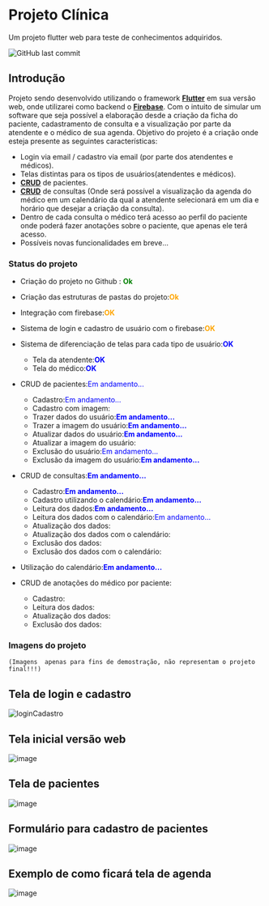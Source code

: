 # Projeto Clínica

Um projeto flutter web para teste de conhecimentos adquiridos.

![GitHub last commit](https://img.shields.io/github/last-commit/Leonardo-Barcelos/flutter_app_clinica_web?style=flat-square)

## Introdução

Projeto sendo desenvolvido utilizando o framework **[Flutter](https://flutter.dev/)** em sua versão web, onde utilizarei como backend o **[Firebase](https://firebase.google.com/?hl=pt-br)**. Com o intuito de simular um software que seja possível a elaboração desde a criação da ficha do paciente, cadastramento de consulta e a visualização por parte da atendente e o médico de sua agenda.
Objetivo do projeto é a criação onde esteja presente as seguintes características:
- Login via email / cadastro via email (por parte dos atendentes e médicos).
- Telas distintas para os tipos de usuários(atendentes e médicos).
- **[CRUD](https://developer.mozilla.org/pt-BR/docs/Glossary/CRUD)** de pacientes.
- **[CRUD](https://developer.mozilla.org/pt-BR/docs/Glossary/CRUD)** de consultas (Onde será possível a visualização da agenda do médico em um calendário da qual a atendente selecionará em um dia e horário que desejar a criação da consulta).
- Dentro de cada consulta o médico terá acesso ao perfil do paciente onde poderá fazer anotações sobre o paciente, que apenas ele terá acesso.
- Possíveis novas funcionalidades em breve...


### Status do projeto
- Criação do projeto no Github : <span style="color:green"><strong> Ok</strong></span>
- Criação das estruturas de pastas do projeto:<span style="color:orange"><strong>Ok</strong></span>
- Integração com firebase:<span style="color:orange"><strong>OK</strong></span>
- Sistema de login e cadastro de usuário com o firebase:<span style="color:orange"><strong>OK</strong></span>
- Sistema de diferenciação de telas para cada tipo de usuário:<span style="color:blue"><strong>OK</strong></span>
    - Tela da atendente:<span style="color:blue"><strong>OK</strong></span>
    - Tela do médico:<span style="color:blue"><strong>OK</strong></span>

- CRUD de pacientes:<span style="color:blue">Em andamento...</span>
    - Cadastro:<span style="color:blue">Em andamento...</span>
    - Cadastro com imagem:<span style="color:blue"><strong></strong></span>
    - Trazer dados do usuário:<span style="color:blue"><strong>Em andamento...</strong></span>
    - Trazer a imagem do usuário:<span style="color:blue"><strong>Em andamento...</strong></span>
    - Atualizar dados do usuário:<span style="color:blue"><strong>Em andamento...</strong></span>
    - Atualizar a imagem do usuário:<span style="color:blue"><strong></strong></span>
    - Exclusão do usuário:<span style="color:blue"><strong></strong>Em andamento...</span>
    - Exclusão da imagem do usuário:<span style="color:blue"><strong>Em andamento...</strong></span>

- CRUD de consultas:<span style="color:blue"><strong>Em andamento...</strong></span>
    - Cadastro:<span style="color:blue"><strong>Em andamento...</strong></span>
    - Cadastro utilizando o calendário:<span style="color:blue"><strong>Em andamento...</strong></span>
    - Leitura dos dados:<span style="color:blue"><strong>Em andamento...</strong></span>
    - Leitura dos dados com o calendário:<span style="color:blue">Em andamento...</span>
    - Atualização dos dados:<span style="color:blue"><strong></strong></span>
    - Atualização dos dados com o calendário:<span style="color:blue"><strong></strong></span>
    - Exclusão dos dados:<span style="color:blue"><strong></strong></span>
    - Exclusão dos dados com o calendário:<span style="color:blue"><strong></strong></span>

- Utilização do calendário:<span style="color:blue"><strong>Em andamento...</strong></span>
- CRUD de anotações do médico por paciente:<span style="color:blue"><strong></strong></span>
    - Cadastro:<span style="color:blue"><strong></strong></span>
    - Leitura dos dados:<span style="color:blue"><strong></strong></span>
    - Atualização dos dados:<span style="color:blue"><strong></strong></span>
    - Exclusão dos dados:<span style="color:blue"><strong></strong></span>

 ### Imagens do projeto
    (Imagens  apenas para fins de demostração, não representam o projeto final!!!)
 ## Tela de login e cadastro
![loginCadastro](https://user-images.githubusercontent.com/56855137/134779030-ec44b3b0-484f-4a5f-b112-d73d6f0788a5.gif)
 ## Tela inicial versão web
 ![image](https://user-images.githubusercontent.com/56855137/134779624-cdfb22e3-cc24-4930-9a07-e58ca77d4950.png)
## Tela de pacientes
![image](https://user-images.githubusercontent.com/56855137/134779474-a7f08220-fd98-461a-afc5-8099315be5f5.png)
## Formulário para cadastro de pacientes
![image](https://user-images.githubusercontent.com/56855137/134779503-189d6c06-d398-4f6f-aaf9-44d828f257a3.png)

## Exemplo de como ficará tela de agenda
![image](https://user-images.githubusercontent.com/56855137/134779556-8ed5d586-56a9-46ae-843f-a34e74f6cce5.png)
